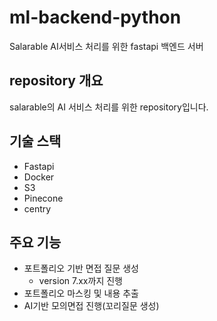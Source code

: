 # ml-backend-python
Salarable AI서비스 처리를 위한 fastapi 백엔드 서버

## repository 개요
salarable의 AI 서비스 처리를 위한 repository입니다.

## 기술 스택
- Fastapi
- Docker
- S3
- Pinecone
- centry

## 주요 기능
- 포트폴리오 기반 면접 질문 생성  
  - version 7.xx까지 진행
- 포트폴리오 마스킹 및 내용 추출
- AI기반 모의면접 진행(꼬리질문 생성)
